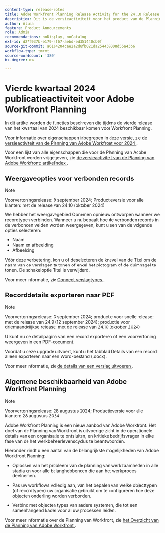 ```yaml
---
content-type: release-notes
title: Adobe Workfront Planning Release Activity for the 24.10 Release
description: Dit is de versieactiviteit voor het product van de Planning van Adobe Workfront voor het Vierde Kwartaal van 2024.
author: Alina
feature: Product Announcements
role: Admin
recommendations: noDisplay, noCatalog
exl-id: d27f937b-e179-4f67-aebd-ed351440cb0f
source-git-commit: a6104204cae2a2d8fb021da254437008d55a43b6
workflow-type: tm+mt
source-wordcount: '380'
ht-degree: 0%

---
```


# Vierde kwartaal 2024 publicatieactiviteit voor Adobe Workfront Planning

In dit artikel worden de functies beschreven die tijdens de vierde release van het kwartaal van 2024 beschikbaar komen voor Workfront Planning.

Voor informatie over eigenschappen inbegrepen in deze versie, zie [ de versieactiviteit van de Planning van Adobe Workfront voor 2024 ](/help/quicksilver/planning/general/release-activity.md).

<!--keep the sentence below for all future quarterly release pages-->

Voor een lijst van alle eigenschappen die voor de Planning van Adobe Workfront worden vrijgegeven, zie [ de versieactiviteit van de Planning van Adobe Workfront: artikelindex ](/help/quicksilver/product-announcements/product-releases/planning-release-activity/planning-release-activity-article-index.md).

## Weergaveopties voor verbonden records

>[!NOTE]
>
>Voorvertoningsrelease: 9 september 2024; Productieversie voor alle klanten: met de release van 24.10 (oktober 2024)

We hebben het weergavegebied Opnemen opnieuw ontworpen wanneer we recordtypen verbinden. Wanneer u nu bepaalt hoe de verbonden records in de verbonden velden worden weergegeven, kunt u een van de volgende opties selecteren:

* Naam
* Naam en afbeelding
* Afbeelding

Vóór deze verbetering, kon u of deselecteren de knevel van de Titel om de naam van de verslagen te tonen of enkel het pictogram of de duimnagel te tonen. De schakeloptie Titel is verwijderd.

Voor meer informatie, zie [ Connect verslagtypes ](/help/quicksilver/planning/architecture/connect-record-types.md).

## Recorddetails exporteren naar PDF

>[!NOTE]
>
>Voorvertoningsrelease: 3 september 2024; productie voor snelle release: met de release van 24.9 (12 september 2024); productie voor driemaandelijkse release: met de release van 24.10 (oktober 2024)

U kunt nu de detailpagina van een record exporteren of een voorvertoning weergeven in een PDF-document.

Voordat u deze upgrade uitvoert, kunt u het tabblad Details van een record alleen exporteren naar een Word-bestand (.docx).

Voor meer informatie, zie [ de details van een verslag uitvoeren ](/help/quicksilver/planning/records/export-the-record-page.md).

## Algemene beschikbaarheid van Adobe Workfront Planning

>[!NOTE]
>
>Voorvertoningsrelease: 28 augustus 2024; Productieversie voor alle klanten: 28 augustus 2024

Adobe Workfront Planning is een nieuw aanbod van Adobe Workfront. Het doel van de Planning van Workfront is uitvoerige zicht in de operationele details van een organisatie te ontsluiten, en kritieke bedrijfsvragen in elke fase van de het werkbeheerlevenscyclus te beantwoorden.

Hieronder vindt u een aantal van de belangrijkste mogelijkheden van Adobe Workfront Planning:

* Oplossen van het probleem van de planning van werkzaamheden in alle stadia en voor alle belanghebbenden die aan het werkproces deelnemen.

* Pas uw workflows volledig aan, van het bepalen van welke objecttypen (of recordtypen) uw organisatie gebruikt om te configureren hoe deze objecten onderling worden verbonden.

* Verbind met objecten types van andere systemen, die tot een samenhangend kader voor al uw processen leiden.

Voor meer informatie over de Planning van Workfront, zie [ het Overzicht van de Planning van Adobe Workfront ](/help/quicksilver/planning/general/planning-overview.md).
